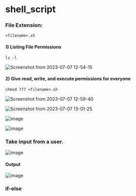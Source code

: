 # shell_script

### File Extension:

```
<filename>.sh
```

#### 1) Listing File Permissions
```
ls -l
```

![Screenshot from 2023-07-07 12-54-15](https://github.com/DhanashriSaner/shell_script/assets/88526990/fb8327d4-e052-4bf7-b4a4-0f7e1fdeb0f8)


#### 2) Give read, write, and execute permissions for everyone
```
chmod 777 <filename>.sh
```

![Screenshot from 2023-07-07 12-59-40](https://github.com/DhanashriSaner/shell_script/assets/88526990/4ac1e237-c258-4489-8e54-0d6762b5086e)

![Screenshot from 2023-07-07 13-01-25](https://github.com/DhanashriSaner/shell_script/assets/88526990/5e83d3dd-c295-4359-8fd2-8d6b1450a427)

![image](https://github.com/DhanashriSaner/shell_script/assets/88526990/d14292aa-94ff-4eee-8dac-534b62133f35)

![image](https://github.com/DhanashriSaner/shell_script/assets/88526990/f929ce4c-aea4-459f-80f9-e9eb99b66f1a)


### Take input from a user.

![image](https://github.com/DhanashriSaner/shell_script/assets/88526990/94d7ff7b-3869-4a6e-8ad7-8e48a388404c)

#### Output

![image](https://github.com/DhanashriSaner/shell_script/assets/88526990/e73702de-5994-49f3-b9a0-c94decf2b712)

### if-else




